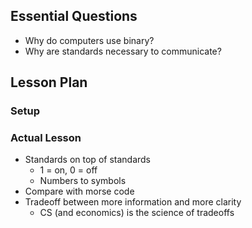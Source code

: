 ## Essential Questions

- Why do computers use binary?
- Why are standards necessary to communicate?

## Lesson Plan

### Setup

### Actual Lesson

- Standards on top of standards
    - 1 = on, 0 = off
    - Numbers to symbols
- Compare with morse code
- Tradeoff between more information and more clarity
    - CS (and economics) is the science of tradeoffs
